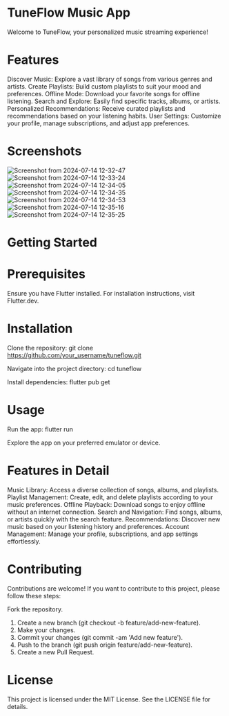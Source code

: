# TuneFlow Music App
Welcome to TuneFlow, your personalized music streaming experience!

# Features
Discover Music: Explore a vast library of songs from various genres and artists.
Create Playlists: Build custom playlists to suit your mood and preferences.
Offline Mode: Download your favorite songs for offline listening.
Search and Explore: Easily find specific tracks, albums, or artists.
Personalized Recommendations: Receive curated playlists and recommendations based on your listening habits.
User Settings: Customize your profile, manage subscriptions, and adjust app preferences.

# Screenshots
![Screenshot from 2024-07-14 12-32-47](https://github.com/user-attachments/assets/ef9ed492-ce1d-4425-87fd-acf998f93dde)
![Screenshot from 2024-07-14 12-33-24](https://github.com/user-attachments/assets/c48910b5-66d1-454a-b401-b7b7537cd8b1)
![Screenshot from 2024-07-14 12-34-05](https://github.com/user-attachments/assets/9d0bbd49-4692-4cf2-9596-7fb2d2df40d9)
![Screenshot from 2024-07-14 12-34-35](https://github.com/user-attachments/assets/f23c32c4-d2cd-47de-856a-6d8e5ca65a62)
![Screenshot from 2024-07-14 12-34-53](https://github.com/user-attachments/assets/d14618a0-ab95-46e1-9681-05aa06b1aa03)
![Screenshot from 2024-07-14 12-35-16](https://github.com/user-attachments/assets/1935c567-1a98-4218-8f00-03e356461ecb)
![Screenshot from 2024-07-14 12-35-25](https://github.com/user-attachments/assets/ca8068fc-5745-4ac6-bf0e-e003abf340c9)

# Getting Started
# Prerequisites
Ensure you have Flutter installed. For installation instructions, visit Flutter.dev.

# Installation
Clone the repository:
git clone https://github.com/your_username/tuneflow.git

Navigate into the project directory:
cd tuneflow

Install dependencies:
flutter pub get

# Usage
Run the app:
flutter run

Explore the app on your preferred emulator or device.

# Features in Detail
Music Library: Access a diverse collection of songs, albums, and playlists.
Playlist Management: Create, edit, and delete playlists according to your music preferences.
Offline Playback: Download songs to enjoy offline without an internet connection.
Search and Navigation: Find songs, albums, or artists quickly with the search feature.
Recommendations: Discover new music based on your listening history and preferences.
Account Management: Manage your profile, subscriptions, and app settings effortlessly.

# Contributing
Contributions are welcome! If you want to contribute to this project, please follow these steps:

Fork the repository.
1. Create a new branch (git checkout -b feature/add-new-feature).
2. Make your changes.
3. Commit your changes (git commit -am 'Add new feature').
4. Push to the branch (git push origin feature/add-new-feature).
5. Create a new Pull Request.
 
# License
This project is licensed under the MIT License. See the LICENSE file for details.

